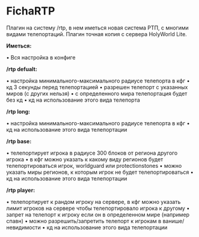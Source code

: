 # FichaRTP
Плагин на систему /rtp, в нем иметься новая система РТП, с многими видами телепортаций. Плагин точная копия с сервера HolyWorld Lite.

**Иметься:**

•  Вся настройка в конфиге


**/rtp defualt:**

•  настройка минимального-максимального радиусе телепорта в кфг
•  кд 3 секунды перед телепортацией
•  разрешен телепорт с указанных миров (с других нельзя)
•  с определенного мира телепортация будет без кд
•  кд на использование этого вида телепорта

**/rtp long:**

•  настройка минимального-максимального радиусе телепорта в кфг
•  кд на использование этого вида телепортации

**/rtp base:**

•  телепортирует игрока в радиусе 300 блоков от региона другого игрока
•  в кфг можно указать к какому виду регионов будет телепортироваться игрок, worldguard или protectionstones
•  можно указать миры регионов, к которым игрок не будет телепортироваться
•  кд на использование этого вида телепортации

**/rtp player:**

•  телепортирует к рандом игроку на сервере, в кфг можно указать лимит игроков на сервере чтобы телепортировало игрока к другому
•  запрет на телепорт к игроку если он в определенном мире (например спавн)
•  можно разрешить/запретить телепорт к игрокам в ванише/невидимости
•  кд на использование этого вида телепортации
